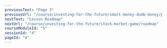 ```yaml
---
previousText: "Page 3"
previousUrl: "/course/investing-for-the-future/smart-money-dumb-money/page-three"
nextText: "Lesson Roadmap"
nextUrl: "/course/investing-for-the-future/stock-market-game/roadmap"
courseModuleId: "5"
sessionId: "4"
pageId: "4"
---
```



